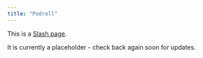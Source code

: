 ```yaml
---
title: "Podroll"
---
```


This is a [Slash page](https://slashpages.net/#podroll).

It is currently a placeholder - check back again soon for updates.
